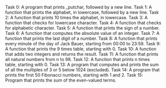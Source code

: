 Task 0: A program that prints _putchar, followed by a new line.
Task 1: A function that prints the alphabet, in lowercase, followed by a new line.
Task 2: A function that prints 10 times the alphabet, in lowercase. 
Task 3: A function that checks for lowercase character.
Task 4: A function that checks for alphabetic character.
Task 5: A function that prints the sign of a number. 
Task 6: A function that computes the absolute value of an integer.
Task 7: A function that prints the last digit of a number.
Task 8: A function that prints every minute of the day of Jack Bauer, starting from 00:00 to 23:59.
Task 9: A function that prints the 9 times table, starting with 0.
Task 10: A function that adds two integers and returns the result.
Task 11: A function that prints all natural numbers from n to 98.
Task 12: A function that prints n times table, starting with 0.
Task 13: A program that computes and prints the sum of all the multiples of 3 or 5 below 1024 (excluded).
Task 14: A program that prints the first 50 Fibonacci numbers, starting with 1 and 2.
Task 15: Program that prints the sum of the even-valued terms.
